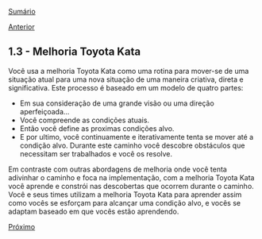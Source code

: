 [Sumário](https://github.com/lucasfantacuci/DevOpsRevelado/blob/master/README.md)


[Anterior](https://github.com/lucasfantacuci/DevOpsRevelado/blob/master/CHAPTER01/1-2-CONTINUOUSDELIVERYMOVEMENT.md)


## 1.3 - Melhoria Toyota Kata


Você usa a melhoria Toyota Kata como uma rotina para mover-se de uma situação atual para uma nova situação de uma maneira criativa, direta e significativa. Este processo é baseado em um modelo de quatro partes: 


- Em sua consideração de uma grande visão ou uma direção aperfeiçoada...
- Você compreende as condições atuais.
- Então você define as proximas condições alvo.
- E por ultimo, você continuamente e iterativamente tenta se mover até a condição alvo. Durante este caminho você descobre obstáculos que necessitam ser trabalhados e você os resolve. 


Em contraste com outras abordagens de melhoria onde você tenta adivinhar o caminho e foca na implementação, com a melhoria Toyota Kata você aprende e constrói nas descobertas que ocorrem durante o caminho. Você e seus times utilizam a melhoria Toyota Kata para aprender assim como vocês se esforçam para alcançar uma condição alvo, e vocês se adaptam baseado em que vocês estão aprendendo.


[Próximo](https://github.com/lucasfantacuci/DevOpsRevelado/blob/master/CHAPTER01/1-4-THEORYOFCONSTRAINTS.md)
